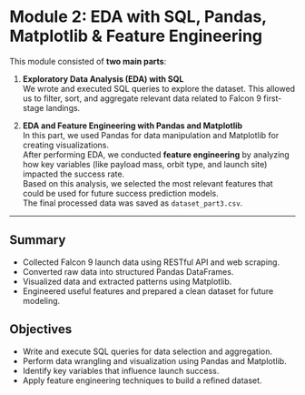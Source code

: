 # Module 2: EDA with SQL, Pandas, Matplotlib & Feature Engineering

This module consisted of **two main parts**:

1. **Exploratory Data Analysis (EDA) with SQL**  
   We wrote and executed SQL queries to explore the dataset. This allowed us to filter, sort, and aggregate relevant data related to Falcon 9 first-stage landings.

2. **EDA and Feature Engineering with Pandas and Matplotlib**  
   In this part, we used Pandas for data manipulation and Matplotlib for creating visualizations.  
   After performing EDA, we conducted **feature engineering** by analyzing how key variables (like payload mass, orbit type, and launch site) impacted the success rate.  
   Based on this analysis, we selected the most relevant features that could be used for future success prediction models.  
   The final processed data was saved as `dataset_part3.csv`.

---

## Summary

- Collected Falcon 9 launch data using RESTful API and web scraping.  
- Converted raw data into structured Pandas DataFrames.  
- Visualized data and extracted patterns using Matplotlib.  
- Engineered useful features and prepared a clean dataset for future modeling.

## Objectives

- Write and execute SQL queries for data selection and aggregation.  
- Perform data wrangling and visualization using Pandas and Matplotlib.  
- Identify key variables that influence launch success.  
- Apply feature engineering techniques to build a refined dataset.
